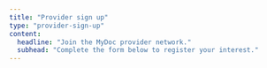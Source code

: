 ```yaml
---
title: "Provider sign up"
type: "provider-sign-up"
content:
  headline: "Join the MyDoc provider network."
  subhead: "Complete the form below to register your interest."
---
```

